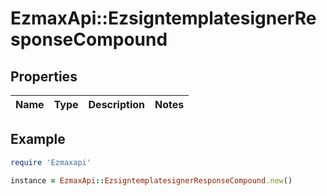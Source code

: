 # EzmaxApi::EzsigntemplatesignerResponseCompound

## Properties

| Name | Type | Description | Notes |
| ---- | ---- | ----------- | ----- |

## Example

```ruby
require 'Ezmaxapi'

instance = EzmaxApi::EzsigntemplatesignerResponseCompound.new()
```

